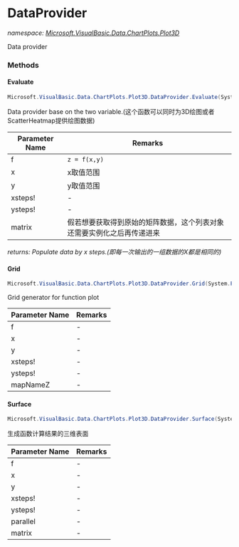 ﻿# DataProvider
_namespace: [Microsoft.VisualBasic.Data.ChartPlots.Plot3D](./index.md)_

Data provider



### Methods

#### Evaluate
```csharp
Microsoft.VisualBasic.Data.ChartPlots.Plot3D.DataProvider.Evaluate(System.Func{System.Double,System.Double,System.Double},Microsoft.VisualBasic.ComponentModel.Ranges.DoubleRange,Microsoft.VisualBasic.ComponentModel.Ranges.DoubleRange,System.Single,System.Single,System.Boolean,Microsoft.VisualBasic.Language.List{Microsoft.VisualBasic.Data.csv.IO.DataSet})
```
Data provider base on the two variable.(这个函数可以同时为3D绘图或者ScatterHeatmap提供绘图数据)

|Parameter Name|Remarks|
|--------------|-------|
|f|``z = f(x,y)``|
|x|x取值范围|
|y|y取值范围|
|xsteps!|-|
|ysteps!|-|
|matrix|假若想要获取得到原始的矩阵数据，这个列表对象还需要实例化之后再传递进来|


_returns: Populate data by x steps.(即每一次输出的一组数据的X都是相同的)_

#### Grid
```csharp
Microsoft.VisualBasic.Data.ChartPlots.Plot3D.DataProvider.Grid(System.Func{System.Double,System.Double,System.Double},Microsoft.VisualBasic.ComponentModel.Ranges.DoubleRange,Microsoft.VisualBasic.ComponentModel.Ranges.DoubleRange,System.String,System.Single,System.Single)
```
Grid generator for function plot

|Parameter Name|Remarks|
|--------------|-------|
|f|-|
|x|-|
|y|-|
|xsteps!|-|
|ysteps!|-|
|mapNameZ|-|


#### Surface
```csharp
Microsoft.VisualBasic.Data.ChartPlots.Plot3D.DataProvider.Surface(System.Func{System.Double,System.Double,System.},Microsoft.VisualBasic.ComponentModel.Ranges.DoubleRange,Microsoft.VisualBasic.ComponentModel.Ranges.DoubleRange,System.Single,System.Single,System.Boolean,Microsoft.VisualBasic.Language.List{Microsoft.VisualBasic.Data.csv.IO.EntityObject})
```
生成函数计算结果的三维表面

|Parameter Name|Remarks|
|--------------|-------|
|f|-|
|x|-|
|y|-|
|xsteps!|-|
|ysteps!|-|
|parallel|-|
|matrix|-|



